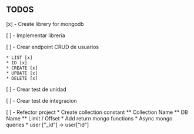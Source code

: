 ## TODOS
[x] - Create librery for mongodb

[ ] - Implementar libreria

[ ] - Crear endpoint CRUD de usuarios

    * LIST [x]
    * ID [x]
    * CREATE [x]
    * UPDATE [x]
    * DELETE [x]

[ ] - Crear test de unidad


[ ] - Crear test de integracion

[ ] - Refector project
        * Create collection constant
            ** Collection Name
            ** DB Name
            ** Limit / Offset
        * Add return mongo functions
        * Async mongo queries
        * user ["_id"] -> user["id"]